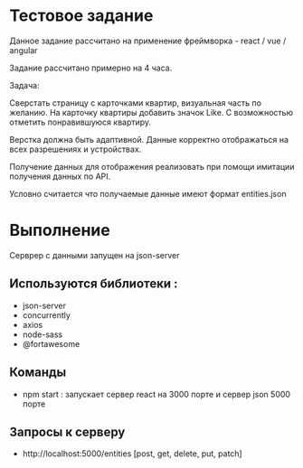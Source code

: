 # Тестовое задание

Данное задание рассчитано на применение фреймворка - react / vue / angular

Задание рассчитано примерно на 4 часа.

Задача:

Сверстать страницу с карточками квартир, визуальная часть по желанию. На карточку квартиры добавить значок Like. С возможностью отметить понравившуюся квартиру.

Верстка должна быть адаптивной. Данные корректно отображаться на всех разрешениях и устройствах.

Получение данных для отображения реализовать при помощи имитации получения данных по API.

Условно считается что получаемые данные имеют формат entities.json

# Выполнение

Серврер с данными запущен на json-server

## Используются библиотеки :
 - json-server
 - concurrently
 - axios
 - node-sass
 - @fortawesome

 ## Команды 

 -  npm start : запускает сервер react на 3000 порте и сервер json 5000 порте


##  Запросы к серверу

- http://localhost:5000/entities [post, get, delete, put, patch]